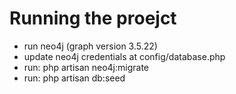 # Running the proejct
- run neo4j (graph version 3.5.22)
- update neo4j credentials at config/database.php
- run: php artisan neo4j:migrate
- run: php artisan db:seed  

